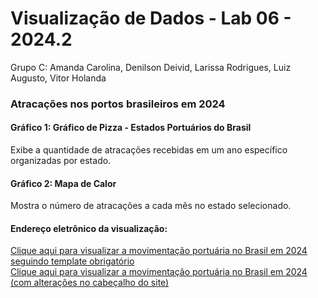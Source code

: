 # Visualização de Dados - Lab 06 - 2024.2

Grupo C: Amanda Carolina, Denilson Deivid, Larissa Rodrigues, Luiz Augusto, Vitor Holanda    

### Atracações nos portos brasileiros em 2024

#### Gráfico 1: Gráfico de Pizza - Estados Portuários do Brasil
Exibe a quantidade de atracações recebidas em um ano específico organizadas por estado.

#### Gráfico 2: Mapa de Calor 
Mostra o número de atracações a cada mês no estado selecionado.

#### Endereço eletrônico da visualização: 
[Clique aqui para visualizar a movimentação portuária no Brasil em 2024 seguindo template obrigatório](https://amandacls.github.io/visualizacao-de-dados-lab6/)</br>
[Clique aqui para visualizar a movimentação portuária no Brasil em 2024 (com alterações no cabeçalho do site)](https://devlarissarodrigues.github.io/VisualizacaoDeDados-lab6/)
